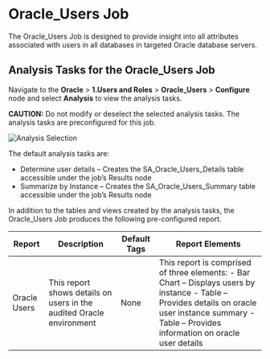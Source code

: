 # Oracle_Users Job

The Oracle_Users Job is designed to provide insight into all attributes associated with users in all
databases in targeted Oracle database servers.

## Analysis Tasks for the Oracle_Users Job

Navigate to the **Oracle** > **1.Users and Roles** > **Oracle_Users** > **Configure** node and
select **Analysis** to view the analysis tasks.

**CAUTION:** Do not modify or deselect the selected analysis tasks. The analysis tasks are
preconfigured for this job.

![Analysis Selection](/img/product_docs/accessanalyzer/11.6/solutions/databases/oracle/usersroles/jobgroup24.webp)

The default analysis tasks are:

- Determine user details – Creates the SA_Oracle_Users_Details table accessible under the job’s
  Results node
- Summarize by Instance – Creates the SA_Oracle_Users_Summary table accessible under the job’s
  Results node

In addition to the tables and views created by the analysis tasks, the Oracle_Users Job produces the
following pre-configured report.

| Report       | Description                                                          | Default Tags | Report Elements                                                                                                                                                                                       |
| ------------ | -------------------------------------------------------------------- | ------------ | ----------------------------------------------------------------------------------------------------------------------------------------------------------------------------------------------------- |
| Oracle Users | This report shows details on users in the audited Oracle environment | None         | This report is comprised of three elements: - Bar Chart – Displays users by instance - Table – Provides details on oracle user instance summary - Table – Provides information on oracle user details |
